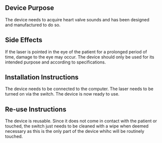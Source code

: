 ## Device Purpose

The device needs to acquire heart valve sounds and has been designed and manufactured to do so.


## Side Effects
If the laser is pointed in the eye of the patient for a prolonged period of time, damage to the eye may occur. The device should only be used for its intended 
purpose and according to specifications.


## Installation Instructions
The device needs to be connected to the computer. The laser needs to be turned on via the switch.
The device is now ready to use. 

## Re-use Instructions
The device is reusable. Since it does not come in contact with the patient or touched, the switch just needs to be cleaned with a wipe when deemed necessary as this is the only part 
of the device whihc will be routinely touched.



